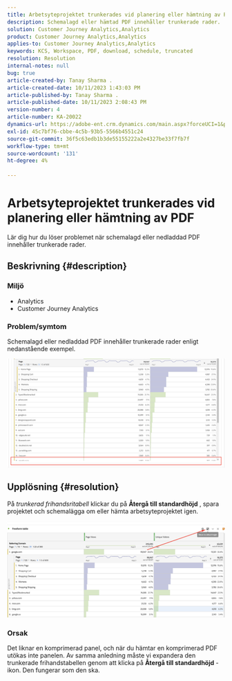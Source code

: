 ```yaml
---
title: Arbetsyteprojektet trunkerades vid planering eller hämtning av PDF
description: Schemalagd eller hämtad PDF innehåller trunkerade rader.
solution: Customer Journey Analytics,Analytics
product: Customer Journey Analytics,Analytics
applies-to: Customer Journey Analytics,Analytics
keywords: KCS, Workspace, PDF, download, schedule, truncated
resolution: Resolution
internal-notes: null
bug: true
article-created-by: Tanay Sharma .
article-created-date: 10/11/2023 1:43:03 PM
article-published-by: Tanay Sharma .
article-published-date: 10/11/2023 2:08:43 PM
version-number: 4
article-number: KA-20022
dynamics-url: https://adobe-ent.crm.dynamics.com/main.aspx?forceUCI=1&pagetype=entityrecord&etn=knowledgearticle&id=17267216-3c68-ee11-9ae7-6045bd0063aa
exl-id: 45c7bf76-cbbe-4c5b-93b5-5566b4551c24
source-git-commit: 36f5c63edb1b3de55155222a2e4327be33f7fb7f
workflow-type: tm+mt
source-wordcount: '131'
ht-degree: 4%

---
```


# Arbetsyteprojektet trunkerades vid planering eller hämtning av PDF


Lär dig hur du löser problemet när schemalagd eller nedladdad PDF innehåller trunkerade rader.

## Beskrivning {#description}


### Miljö

- Analytics 
- Customer Journey Analytics




### Problem/symtom

Schemalagd eller nedladdad PDF innehåller trunkerade rader enligt nedanstående exempel.

![](assets/___18267216-3c68-ee11-9ae7-6045bd0063aa___.png)


## Upplösning {#resolution}


På *trunkerad frihandsritabell* klickar du på <b>Återgå till standardhöjd</b> , spara projektet och schemalägga om eller hämta arbetsyteprojektet igen.

![](assets/e9fea250-d7fc-ec11-82e5-000d3a3b090d.png)

### Orsak

Det liknar en komprimerad panel, och när du hämtar en komprimerad PDF utökas inte panelen.
Av samma anledning måste vi expandera den trunkerade frihandstabellen genom att klicka på <b>Återgå till standardhöjd</b> -ikon. Den fungerar som den ska.
